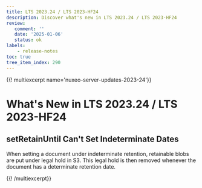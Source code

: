 ```yaml
---
title: LTS 2023.24 / LTS 2023-HF24
description: Discover what's new in LTS 2023.24 / LTS 2023-HF24
review:
   comment: ''
   date: '2025-01-06'
   status: ok
labels:
    - release-notes
toc: true
tree_item_index: 290
---
```


{{! multiexcerpt name='nuxeo-server-updates-2023-24'}}
# What's New in LTS 2023.24 / LTS 2023-HF24

## setRetainUntil Can't Set Indeterminate Dates


When setting a document under indeterminate retention, retainable blobs are put under legal hold in S3. This legal hold is then removed whenever the document has a determinate retention date.


{{! /multiexcerpt}}
